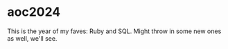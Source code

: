 # aoc2024

This is the year of my faves: Ruby and SQL. Might throw in some new ones as well, we'll see. 
